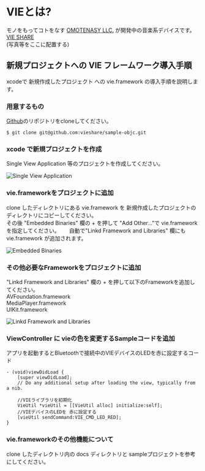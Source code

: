 # VIEとは?
モノをもってコトをなす [OMOTENASY LLC.](http://www.omotenasy.net) が開発中の音楽系デバイスです。    
[VIE SHARE](http://www.omotenasy.net/works/#vie)   
(写真等をここに配置する)

## 新規プロジェクトへの VIE フレームワーク導入手順
xcodeで 新規作成したプロジェクト への vie.framework の導入手順を説明します。

### 用意するもの
[Github](https://github.com/vieshare/sample-objc)のリポジトリをcloneしてください。

```
$ git clone git@github.com:vieshare/sample-objc.git
```

### xcode で新規プロジェクトを作成
Single View Application 等のプロジェクトを作成してください。

![Single View Application](https://dl.dropboxusercontent.com/u/6674841/vie/docs/github/0.png)

### vie.frameworkをプロジェクトに追加
clone したディレクトリにある vie.framework を 新規作成したプロジェクトのディレクトリにコピーしてください。  
その後 "Embedded Binaries" 欄の + を押して "Add Other..."で vie.framework を指定してください。　　
自動で"Linkd Framework and Libraries" 欄にも vie.framework が追加されます。

![Embedded Binaries](https://dl.dropboxusercontent.com/u/6674841/vie/docs/github/1.png)

### その他必要なFrameworkをプロジェクトに追加
"Linkd Framework and Libraries" 欄の + を押して以下のFrameworkを追加してください。  
AVFoundation.framework  
MediaPlayer.framework  
UIKit.framework  

![Linkd Framework and Libraries](https://dl.dropboxusercontent.com/u/6674841/vie/docs/github/2.png)


### ViewController に vieの色を変更するSampleコードを追加
アプリを起動するとBluetoothで接続中のVIEデバイスのLEDを赤に設定するコード

```
- (void)viewDidLoad {
    [super viewDidLoad];
    // Do any additional setup after loading the view, typically from a nib.
    
    //VIEライブラリを初期化
    VieUtil *vieUtil = [[VieUtil alloc] initialize:self];
    //VIEデバイスのLEDを 赤に設定する
    [vieUtil sendCommand:VIE_CMD_LED_RED];
}

```

### vie.frameworkのその他機能について
clone したディレクトリ内の docs ディレクトリと sampleプロジェクトを参考にしてください。
